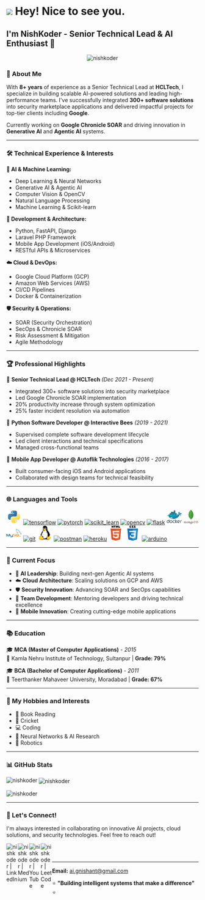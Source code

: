 # <img src="https://emojis.slackmojis.com/emojis/images/1531849430/4246/blob-sunglasses.gif?1531849430" width="30"/> Hey! Nice to see you.

## I'm NishKoder - Senior Technical Lead & AI Enthusiast 🚀

<p align="center">
  <img src="https://komarev.com/ghpvc/?username=nishkoder&label=Profile%20views&color=0e75b6&style=flat" alt="nishkoder" />
</p>

### 💫 About Me
With **8+ years** of experience as a Senior Technical Lead at **HCLTech**, I specialize in building scalable AI-powered solutions and leading high-performance teams. I've successfully integrated **300+ software solutions** into security marketplace applications and delivered impactful projects for top-tier clients including **Google**.

Currently working on **Google Chronicle SOAR** and driving innovation in **Generative AI** and **Agentic AI** systems.

---

### 🛠️ Technical Experience & Interests

**🤖 AI & Machine Learning:**
- Deep Learning & Neural Networks
- Generative AI & Agentic AI  
- Computer Vision & OpenCV
- Natural Language Processing
- Machine Learning & Scikit-learn

**🔧 Development & Architecture:**
- Python, FastAPI, Django
- Laravel PHP Framework
- Mobile App Development (iOS/Android)
- RESTful APIs & Microservices

**☁️ Cloud & DevOps:**
- Google Cloud Platform (GCP)
- Amazon Web Services (AWS)
- CI/CD Pipelines
- Docker & Containerization

**🛡️ Security & Operations:**
- SOAR (Security Orchestration)
- SecOps & Chronicle SOAR
- Risk Assessment & Mitigation
- Agile Methodology

---

### 🏆 Professional Highlights

🔹 **Senior Technical Lead @ HCLTech** *(Dec 2021 - Present)*
- Integrated 300+ software solutions into security marketplace
- Led Google Chronicle SOAR implementation
- 20% productivity increase through system optimization
- 25% faster incident resolution via automation

🔹 **Python Software Developer @ Interactive Bees** *(2019 - 2021)*
- Supervised complete software development lifecycle
- Led client interactions and technical specifications
- Managed cross-functional teams

🔹 **Mobile App Developer @ Autoflik Technologies** *(2016 - 2017)*
- Built consumer-facing iOS and Android applications
- Collaborated with design teams for technical feasibility

---

### 🌐 Languages and Tools

<p align="left">
<a href="https://www.python.org" target="_blank"><img src="https://raw.githubusercontent.com/devicons/devicon/master/icons/python/python-original.svg" alt="python" width="40" height="40"/></a>
<a href="https://www.tensorflow.org" target="_blank"><img src="https://www.vectorlogo.zone/logos/tensorflow/tensorflow-icon.svg" alt="tensorflow" width="40" height="40"/></a>
<a href="https://pytorch.org/" target="_blank"><img src="https://www.vectorlogo.zone/logos/pytorch/pytorch-icon.svg" alt="pytorch" width="40" height="40"/></a>
<a href="https://scikit-learn.org/" target="_blank"><img src="https://upload.wikimedia.org/wikipedia/commons/0/05/Scikit_learn_logo_small.svg" alt="scikit_learn" width="40" height="40"/></a>
<a href="https://opencv.org/" target="_blank"><img src="https://www.vectorlogo.zone/logos/opencv/opencv-icon.svg" alt="opencv" width="40" height="40"/></a>
<a href="https://flask.palletsprojects.com/" target="_blank"><img src="https://www.vectorlogo.zone/logos/pocoo_flask/pocoo_flask-icon.svg" alt="flask" width="40" height="40"/></a>
<a href="https://www.docker.com/" target="_blank"><img src="https://raw.githubusercontent.com/devicons/devicon/master/icons/docker/docker-original-wordmark.svg" alt="docker" width="40" height="40"/></a>
<a href="https://www.mongodb.com/" target="_blank"><img src="https://raw.githubusercontent.com/devicons/devicon/master/icons/mongodb/mongodb-original-wordmark.svg" alt="mongodb" width="40" height="40"/></a>
<a href="https://www.mysql.com/" target="_blank"><img src="https://raw.githubusercontent.com/devicons/devicon/master/icons/mysql/mysql-original-wordmark.svg" alt="mysql" width="40" height="40"/></a>
<a href="https://git-scm.com/" target="_blank"><img src="https://www.vectorlogo.zone/logos/git-scm/git-scm-icon.svg" alt="git" width="40" height="40"/></a>
<a href="https://www.linux.org/" target="_blank"><img src="https://raw.githubusercontent.com/devicons/devicon/master/icons/linux/linux-original.svg" alt="linux" width="40" height="40"/></a>
<a href="https://postman.com" target="_blank"><img src="https://www.vectorlogo.zone/logos/getpostman/getpostman-icon.svg" alt="postman" width="40" height="40"/></a>
<a href="https://heroku.com" target="_blank"><img src="https://www.vectorlogo.zone/logos/heroku/heroku-icon.svg" alt="heroku" width="40" height="40"/></a>
<a href="https://www.w3.org/html/" target="_blank"><img src="https://raw.githubusercontent.com/devicons/devicon/master/icons/html5/html5-original-wordmark.svg" alt="html5" width="40" height="40"/></a>
<a href="https://www.w3schools.com/css/" target="_blank"><img src="https://raw.githubusercontent.com/devicons/devicon/master/icons/css3/css3-original-wordmark.svg" alt="css3" width="40" height="40"/></a>
<a href="https://www.arduino.cc/" target="_blank"><img src="https://cdn.worldvectorlogo.com/logos/arduino-1.svg" alt="arduino" width="40" height="40"/></a>
</p>

---

### 🎯 Current Focus

- 🤖 **AI Leadership**: Building next-gen Agentic AI systems
- ☁️ **Cloud Architecture**: Scaling solutions on GCP and AWS  
- 🛡️ **Security Innovation**: Advancing SOAR and SecOps capabilities
- 👥 **Team Development**: Mentoring developers and driving technical excellence
- 📱 **Mobile Innovation**: Creating cutting-edge mobile applications

---

### 📚 Education

🎓 **MCA (Master of Computer Applications)** - *2015*  
📍 Kamla Nehru Institute of Technology, Sultanpur | **Grade: 79%**

🎓 **BCA (Bachelor of Computer Applications)** - *2011*  
📍 Teerthanker Mahaveer University, Moradabad | **Grade: 67%**

---

### 🎨 My Hobbies and Interests
* 📖 Book Reading
* 🏏 Cricket  
* 💻 Coding
* 🧠 Neural Networks & AI Research
* 🤖 Robotics

---

### 📊 GitHub Stats

<p><img align="left" src="https://github-readme-stats.vercel.app/api/top-langs?username=nishkoder&show_icons=true&locale=en&layout=compact" alt="nishkoder" /></p>

<p>&nbsp;<img align="center" src="https://github-readme-stats.vercel.app/api?username=nishkoder&show_icons=true&locale=en" alt="nishkoder" /></p>

<p><img align="center" src="https://github-readme-streak-stats.herokuapp.com/?user=nishkoder&" alt="nishkoder" /></p>

---

### 🤝 Let's Connect!

I'm always interested in collaborating on innovative AI projects, cloud solutions, and security technologies. Feel free to reach out!

[<img align="left" alt="nishkoder | LinkedIn" width="30px" src="https://img.icons8.com/color/48/000000/linkedin.png" />][linkedin]
[<img align="left" alt="nishkoder | Medium" width="30px" src="https://img.icons8.com/color/48/000000/medium.png" />][Medium]
[<img align="left" alt="nishkoder | YouTube" width="30px" src="https://www.vectorlogo.zone/logos/youtube/youtube-tile.svg" />][YouTube]
[<img align="left" alt="nishkoder | LeetCode" width="30px" src="https://user-images.githubusercontent.com/36547915/97088991-45da5d00-1652-11eb-900f-80d106540f4f.png" />][LeetCode]

<br><br>

---

**Email:** ai.gnishant@gmail.com

⭐ **"Building intelligent systems that make a difference"** ⭐

[linkedin]: https://www.linkedin.com/in/nishant-gupta-0a8a7774/
[Medium]: [https://medium.com/@nishkoder/](https://neuralpai.medium.com/)
[YouTube]: https://www.youtube.com/channel/UCGHaAIXJiQA76M7DfmLRm_w
[LeetCode]: https://leetcode.com/gnish
